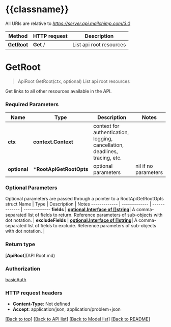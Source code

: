 # {{classname}}

All URIs are relative to *https://server.api.mailchimp.com/3.0*

Method | HTTP request | Description
------------- | ------------- | -------------
[**GetRoot**](RootApi.md#GetRoot) | **Get** / | List api root resources

# **GetRoot**
> ApiRoot GetRoot(ctx, optional)
List api root resources

Get links to all other resources available in the API.

### Required Parameters

Name | Type | Description  | Notes
------------- | ------------- | ------------- | -------------
 **ctx** | **context.Context** | context for authentication, logging, cancellation, deadlines, tracing, etc.
 **optional** | ***RootApiGetRootOpts** | optional parameters | nil if no parameters

### Optional Parameters
Optional parameters are passed through a pointer to a RootApiGetRootOpts struct
Name | Type | Description  | Notes
------------- | ------------- | ------------- | -------------
 **fields** | [**optional.Interface of []string**](string.md)| A comma-separated list of fields to return. Reference parameters of sub-objects with dot notation. | 
 **excludeFields** | [**optional.Interface of []string**](string.md)| A comma-separated list of fields to exclude. Reference parameters of sub-objects with dot notation. | 

### Return type

[**ApiRoot**](API Root.md)

### Authorization

[basicAuth](../README.md#basicAuth)

### HTTP request headers

 - **Content-Type**: Not defined
 - **Accept**: application/json, application/problem+json

[[Back to top]](#) [[Back to API list]](../README.md#documentation-for-api-endpoints) [[Back to Model list]](../README.md#documentation-for-models) [[Back to README]](../README.md)

